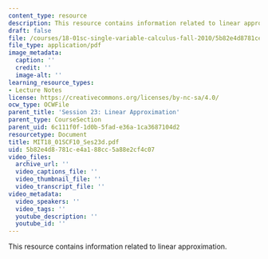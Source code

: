 ```yaml
---
content_type: resource
description: This resource contains information related to linear approximation.
draft: false
file: /courses/18-01sc-single-variable-calculus-fall-2010/5b82e4d8781ce4a188cc5a88e2cf4c07_MIT18_01SCF10_Ses23d.pdf
file_type: application/pdf
image_metadata:
  caption: ''
  credit: ''
  image-alt: ''
learning_resource_types:
- Lecture Notes
license: https://creativecommons.org/licenses/by-nc-sa/4.0/
ocw_type: OCWFile
parent_title: 'Session 23: Linear Approximation'
parent_type: CourseSection
parent_uid: 6c111f0f-1d0b-5fad-e36a-1ca3687104d2
resourcetype: Document
title: MIT18_01SCF10_Ses23d.pdf
uid: 5b82e4d8-781c-e4a1-88cc-5a88e2cf4c07
video_files:
  archive_url: ''
  video_captions_file: ''
  video_thumbnail_file: ''
  video_transcript_file: ''
video_metadata:
  video_speakers: ''
  video_tags: ''
  youtube_description: ''
  youtube_id: ''
---
```

This resource contains information related to linear approximation.